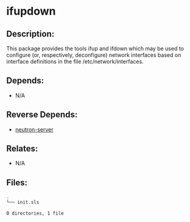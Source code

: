# ifupdown

## Description:

This package provides the tools ifup and ifdown which may be used to configure (or, respectively, deconfigure) network interfaces based on interface definitions in the file /etc/network/interfaces.

## Depends:

  -  N/A

## Reverse Depends:

  -  [neutron-server](/salt/neutron-server)

## Relates:

  -  N/A

## Files:

```bash
.
└── init.sls

0 directories, 1 file
```

